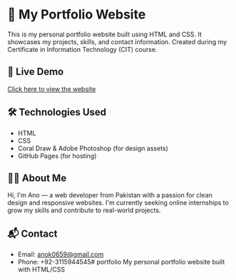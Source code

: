# 💼 My Portfolio Website

This is my personal portfolio website built using HTML and CSS. It showcases my projects, skills, and contact information. Created during my Certificate in Information Technology (CIT) course.

## 🔗 Live Demo
[Click here to view the website](https://an06565.github.io/portfolio)

## 🛠️ Technologies Used
- HTML
- CSS
- Coral Draw & Adobe Photoshop (for design assets)
- GitHub Pages (for hosting)

## 👩‍💻 About Me
Hi, I'm Ano — a web developer from Pakistan with a passion for clean design and responsive websites. I'm currently seeking online internships to grow my skills and contribute to real-world projects.

## 📬 Contact
- Email: anok0659@gmail.com
- Phone: +92-3115944545# portfolio
My personal portfolio website built with HTML/CSS
